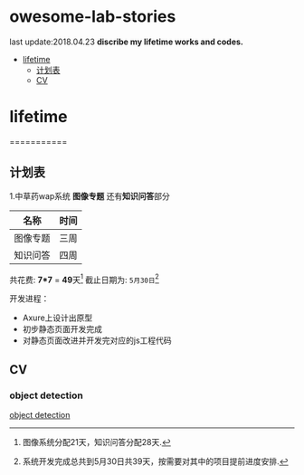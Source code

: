 # owesome-lab-stories
last update:2018.04.23
**discribe my lifetime works and codes.**

* [lifetime](#lifetime)
	* [计划表](#计划表)
	* [CV](#CV)
# lifetime
===========
## 计划表
1.中草药wap系统 **图像专题** 还有**知识问答**部分

|      名称      |   时间  |
| ------ | ----------- |
|  图像专题 | 三周   |
| 知识问答 |  四周   |
共花费: **7*7** = **49**天[^1]
截止日期为: `5月30日`[^2]

开发进程：
* Axure上设计出原型
* 初步静态页面开发完成
* 对静态页面改进并开发完对应的js工程代码

## CV

### object detection 
[object detection](https://github.com/TommyWongww/owesome-lab-stories/blob/master/object%20detection.md)



[^1]: 图像系统分配21天，知识问答分配28天.
[^2]: 系统开发完成总共到5月30日共39天，按需要对其中的项目提前进度安排.

